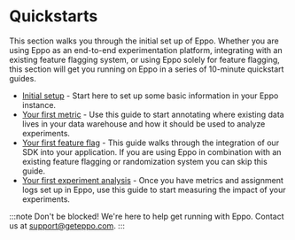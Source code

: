# Quickstarts

This section walks you through the initial set up of Eppo. Whether you are using Eppo as an end-to-end experimentation platform, integrating with an existing feature flagging system, or using Eppo solely for feature flagging, this section will get you running on Eppo in a series of 10-minute quickstart guides.

- [Initial setup](/setup-quickstart/) - Start here to set up some basic information in your Eppo instance.
- [Your first metric](/metric-quickstart) - Use this guide to start annotating where existing data lives in your data warehouse and how it should be used to analyze experiments.
- [Your first feature flag](/feature-flag-quickstart/) - This guide walks through the integration of our SDK into your application. If you are using Eppo in combination with an existing feature flagging or randomization system you can skip this guide. 
- [Your first experiment analysis](/experiment-quickstart/) - Once you have metrics and assignment logs set up in Eppo, use this guide to start measuring the impact of your experiments.

:::note
Don't be blocked! We're here to help get running with Eppo. Contact us at [support@geteppo.com](mailto:support@geteppo.com).
:::